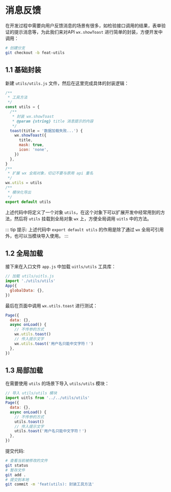 # 消息反馈

在开发过程中需要向用户反馈消息的场景有很多，如检验接口调用的结果，表单验证的提示消息等，为此我们来对API `wx.showToast` 进行简单的封装，方便开发中调用：

```bash
# 创建分支
git checkout -b feat-utils
```

## 1.1 基础封装

新建 `utils/utils.js` 文件，然后在这里完成具体的封装逻辑：

```javascript
/**
 * 工具方法
 */
const utils = {
  /**
   * 封装 wx.showToast
   * @param {string} title 消息提示的内容
   */
  toast(title = '数据加载失败...') {
    wx.showToast({
      title,
      mask: true,
      icon: 'none',
    })
  },
}
/**
 * 扩展 wx 全局对象，切记不要与原用 api 重名
 */
wx.utils = utils
/**
 * 模块化导出
 */
export default utils
```

上述代码中将定义了一个对象 `utils`，在这个对象下可以扩展开发中经常用到的方法，然后将 `utils` 挂载到全局对象 `wx` 上，方便全局调用 `uitls` 中的方法。

::: tip 提示:
上述代码中 `export default utils` 的作用是除了通过 `wx` 全局可引用外，也可以当模块导入使用。
:::

## 1.2 全局加载

接下来在入口文件 `app.js` 中加载 `uitls/utils` 工具库：

```javascript
// 加载 utils/uitls.js
import './utils/utils'
App({
  globalData: {},
})
```

最后在页面中调用 `wx.utils.toast` 进行测试：

```javascript
Page({
  data: {},
  async onLoad() {
    // 不传参的方式
    wx.utils.toast()
    // 传入提示文字
    wx.utils.toast('用户名只能中文字符！')
  },
})
```

## 1.3 局部加载

在需要使用 `utils` 的场景下导入 `utils/utils` 模块：

```javascript
// 导入 utils/utils 模块
import uitls from '../../utils/utils'
Page({
  data: {},
  async onLoad() {
    // 不传参的方式
    utils.toast()
    // 传入提示文字
    utils.toast('用户名只能中文字符！')
  },
})
```

提交代码:

```bash
# 查看当前被修改的文件
git status
# 暂存文件
git add .
# 提交到本地
git commit -m 'feat(utils): 封装工具方法'
```
